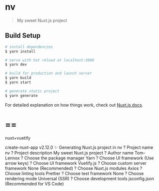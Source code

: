 # nv

> My sweet Nuxt.js project

## Build Setup

``` bash
# install dependencies
$ yarn install

# serve with hot reload at localhost:3000
$ yarn dev

# build for production and launch server
$ yarn build
$ yarn start

# generate static project
$ yarn generate
```

For detailed explanation on how things work, check out [Nuxt.js docs](https://nuxtjs.org).

# ==
nuxt+vuetify

create-nuxt-app v2.12.0
✨  Generating Nuxt.js project in nv
? Project name nv
? Project description My sweet Nuxt.js project
? Author name Tom-Lennox
? Choose the package manager Yarn
? Choose UI framework (Use arrow keys)
? Choose UI framework Vuetify.js
? Choose custom server framework None (Recommended)
? Choose Nuxt.js modules Axios
? Choose linting tools Prettier
? Choose test framework None
? Choose rendering mode Universal (SSR)
? Choose development tools jsconfig.json (Recommended for VS Code)
